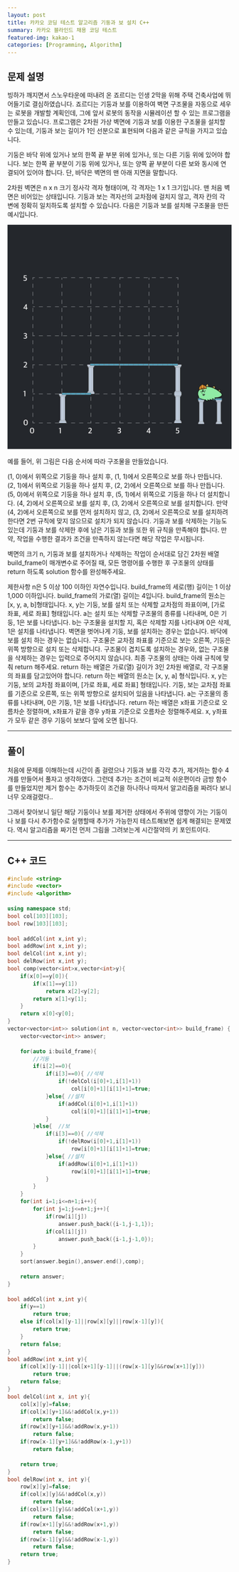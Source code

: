 ```yaml
---
layout: post
title: 카카오 코딩 테스트 알고리즘 기둥과 보 설치 C++
summary: 카카오 블라인드 채용 코딩 테스트
featured-img: kakao-1
categories: [Programming, Algorithm]
---
```


## 문제 설명

빙하가 깨지면서 스노우타운에 떠내려 온 죠르디는 인생 2막을 위해 주택 건축사업에 뛰어들기로 결심하였습니다. 죠르디는 기둥과 보를 이용하여 벽면 구조물을 자동으로 세우는 로봇을 개발할 계획인데, 그에 앞서 로봇의 동작을 시뮬레이션 할 수 있는 프로그램을 만들고 있습니다.
프로그램은 2차원 가상 벽면에 기둥과 보를 이용한 구조물을 설치할 수 있는데, 기둥과 보는 길이가 1인 선분으로 표현되며 다음과 같은 규칙을 가지고 있습니다.

기둥은 바닥 위에 있거나 보의 한쪽 끝 부분 위에 있거나, 또는 다른 기둥 위에 있어야 합니다.
보는 한쪽 끝 부분이 기둥 위에 있거나, 또는 양쪽 끝 부분이 다른 보와 동시에 연결되어 있어야 합니다.
단, 바닥은 벽면의 맨 아래 지면을 말합니다.

2차원 벽면은 n x n 크기 정사각 격자 형태이며, 각 격자는 1 x 1 크기입니다. 맨 처음 벽면은 비어있는 상태입니다. 기둥과 보는 격자선의 교차점에 걸치지 않고, 격자 칸의 각 변에 정확히 일치하도록 설치할 수 있습니다. 다음은 기둥과 보를 설치해 구조물을 만든 예시입니다.

![capture](../assets/img/posts/kakao-ex1.JPG)

예를 들어, 위 그림은 다음 순서에 따라 구조물을 만들었습니다.

(1, 0)에서 위쪽으로 기둥을 하나 설치 후, (1, 1)에서 오른쪽으로 보를 하나 만듭니다.
(2, 1)에서 위쪽으로 기둥을 하나 설치 후, (2, 2)에서 오른쪽으로 보를 하나 만듭니다.
(5, 0)에서 위쪽으로 기둥을 하나 설치 후, (5, 1)에서 위쪽으로 기둥을 하나 더 설치합니다.
(4, 2)에서 오른쪽으로 보를 설치 후, (3, 2)에서 오른쪽으로 보를 설치합니다.
만약 (4, 2)에서 오른쪽으로 보를 먼저 설치하지 않고, (3, 2)에서 오른쪽으로 보를 설치하려 한다면 2번 규칙에 맞지 않으므로 설치가 되지 않습니다. 기둥과 보를 삭제하는 기능도 있는데 기둥과 보를 삭제한 후에 남은 기둥과 보들 또한 위 규칙을 만족해야 합니다. 만약, 작업을 수행한 결과가 조건을 만족하지 않는다면 해당 작업은 무시됩니다.

벽면의 크기 n, 기둥과 보를 설치하거나 삭제하는 작업이 순서대로 담긴 2차원 배열 build_frame이 매개변수로 주어질 때, 모든 명령어를 수행한 후 구조물의 상태를 return 하도록 solution 함수를 완성해주세요.

제한사항
n은 5 이상 100 이하인 자연수입니다.
build_frame의 세로(행) 길이는 1 이상 1,000 이하입니다.
build_frame의 가로(열) 길이는 4입니다.
build_frame의 원소는 [x, y, a, b]형태입니다.
x, y는 기둥, 보를 설치 또는 삭제할 교차점의 좌표이며, [가로 좌표, 세로 좌표] 형태입니다.
a는 설치 또는 삭제할 구조물의 종류를 나타내며, 0은 기둥, 1은 보를 나타냅니다.
b는 구조물을 설치할 지, 혹은 삭제할 지를 나타내며 0은 삭제, 1은 설치를 나타냅니다.
벽면을 벗어나게 기둥, 보를 설치하는 경우는 없습니다.
바닥에 보를 설치 하는 경우는 없습니다.
구조물은 교차점 좌표를 기준으로 보는 오른쪽, 기둥은 위쪽 방향으로 설치 또는 삭제합니다.
구조물이 겹치도록 설치하는 경우와, 없는 구조물을 삭제하는 경우는 입력으로 주어지지 않습니다.
최종 구조물의 상태는 아래 규칙에 맞춰 return 해주세요.
return 하는 배열은 가로(열) 길이가 3인 2차원 배열로, 각 구조물의 좌표를 담고있어야 합니다.
return 하는 배열의 원소는 [x, y, a] 형식입니다.
x, y는 기둥, 보의 교차점 좌표이며, [가로 좌표, 세로 좌표] 형태입니다.
기둥, 보는 교차점 좌표를 기준으로 오른쪽, 또는 위쪽 방향으로 설치되어 있음을 나타냅니다.
a는 구조물의 종류를 나타내며, 0은 기둥, 1은 보를 나타냅니다.
return 하는 배열은 x좌표 기준으로 오름차순 정렬하며, x좌표가 같을 경우 y좌표 기준으로 오름차순 정렬해주세요.
x, y좌표가 모두 같은 경우 기둥이 보보다 앞에 오면 됩니다.

---

## 풀이

처음에 문제를 이해하는데 시간이 좀 걸렸으나 기둥과 보를 각각 추가, 제거하는 함수 4개를 만들어서 풀자고 생각하였다. 그런데 추가는 조건이 비교적 쉬운편이라 금방 함수를 만들었지만 제거 함수는 추가하듯이 조건을 하나하나 따져서 알고리즘을 짜려다 보니 너무 오래걸렸다..

그래서 찾아보니 일단 해당 기둥이나 보를 제거한 상태에서 주위에 영향이 가는 기둥이나 보를 다시 추가함수로 실행할때 추가가 가능한지 테스트해보면 쉽게 해결되는 문제였다. 역시 알고리즘을 짜기전 먼저 그림을 그려보는게 시간절약의 키 포인트이다.

---

## C++ 코드

```c++
#include <string>
#include <vector>
#include <algorithm>

using namespace std;
bool col[103][103];
bool row[103][103];

bool addCol(int x,int y);
bool addRow(int x,int y);
bool delCol(int x,int y);
bool delRow(int x,int y);
bool comp(vector<int>x,vector<int>y){
    if(x[0]==y[0]){
        if(x[1]==y[1])
            return x[2]<y[2];
        return x[1]<y[1];
    }
    return x[0]<y[0];
}
vector<vector<int>> solution(int n, vector<vector<int>> build_frame) {
    vector<vector<int>> answer;

    for(auto i:build_frame){
        //기둥
        if(i[2]==0){
            if(i[3]==0){ //삭제
                if(!delCol(i[0]+1,i[1]+1))
                    col[i[0]+1][i[1]+1]=true;
            }else{ //설치
                if(addCol(i[0]+1,i[1]+1))
                    col[i[0]+1][i[1]+1]=true;
            }
        }else{  //보
            if(i[3]==0){ //삭제
                if(!delRow(i[0]+1,i[1]+1))
                    row[i[0]+1][i[1]+1]=true;
            }else{ //설치
                if(addRow(i[0]+1,i[1]+1))
                    row[i[0]+1][i[1]+1]=true;
            }
        }
    }
    for(int i=1;i<=n+1;i++){
        for(int j=1;j<=n+1;j++){
            if(row[i][j])
                answer.push_back({i-1,j-1,1});
            if(col[i][j])
                answer.push_back({i-1,j-1,0});
        }
    }
    sort(answer.begin(),answer.end(),comp);

    return answer;
}

bool addCol(int x,int y){
    if(y==1)
        return true;
    else if(col[x][y-1]||row[x][y]||row[x-1][y]){
        return true;
    }
    return false;
}
bool addRow(int x,int y){
    if(col[x][y-1]||col[x+1][y-1]||(row[x-1][y]&&row[x+1][y]))
        return true;
    return false;
}
bool delCol(int x, int y){
    col[x][y]=false;
    if(col[x][y+1]&&!addCol(x,y+1))
        return false;
    if(row[x][y+1]&&!addRow(x,y+1))
        return false;
    if(row[x-1][y+1]&&!addRow(x-1,y+1))
        return false;

    return true;
}
bool delRow(int x, int y){
    row[x][y]=false;
    if(col[x][y]&&!addCol(x,y))
        return false;
    if(col[x+1][y]&&!addCol(x+1,y))
        return false;
    if(row[x+1][y]&&!addRow(x+1,y))
        return false;
    if(row[x-1][y]&&!addRow(x-1,y))
        return false;
    return true;
}

```
